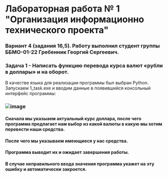 # Лабораторная работа № 1 "Организация информационно технического проекта"
###   Вариант 4 (задания 16,5). Работу выполнил студент группы ББМО-01-22 Гребенник Георгий Сергеевич.                 
### Задача 1  - Написать функцию перевода курса валют «рубли в доллары» и на оборот.          
 В качестве языка для реализации программы был выбран Python.
 Запускаем 1_task.exe и вводим данные в появившийся консольный интерфейс программы:
### ![image](https://github.com/PoulGeorge/Upi_Lab/assets/48452180/245b90e0-263b-4a5d-aea3-3cdcae8eca97)
#### Сначала мы указыаем актуальный курс доллара, после чего программа предлагает нам выбор из какой валюты в какую мы хотим перевести наши средства.
#### После чего мы указываем имеющиеся у нас средства. 
#### Программа выводит их и ожидает завершения работы.
#### В случае неправильного ввода значения программа укажет на эту ошибку и автоматически закроется.

